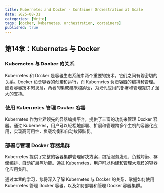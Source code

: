 ```yaml
---
title: Kubernetes and Docker - Container Orchestration at Scale
date: 2025-08-31
categories: [Write]
tags: [docker, kubernetes, orchestration, containers]
published: true
---
```


## 第14章：Kubernetes 与 Docker

### Kubernetes 与 Docker 的关系

Kubernetes 和 Docker 是容器生态系统中两个重要的技术，它们之间有着密切的关系。Docker 负责容器的创建和运行，而 Kubernetes 负责容器的编排和管理。随着容器技术的发展，两者的集成越来越紧密，为现代应用的部署和管理提供了强大的支持。

### 使用 Kubernetes 管理 Docker 容器

Kubernetes 作为业界领先的容器编排平台，提供了丰富的功能来管理 Docker 容器。通过 Kubernetes，用户可以轻松地部署、扩展和管理跨多个主机的容器化应用，实现高可用性、负载均衡和自动故障恢复。

### 部署与管理 Docker 容器集群

Kubernetes 提供了完整的容器集群管理解决方案，包括服务发现、负载均衡、存储编排、自动扩展等功能。通过 Kubernetes，用户可以构建和管理大规模的容器化应用集群。

通过本章的学习，您将深入了解 Kubernetes 与 Docker 的关系，掌握如何使用 Kubernetes 管理 Docker 容器，以及如何部署和管理 Docker 容器集群。